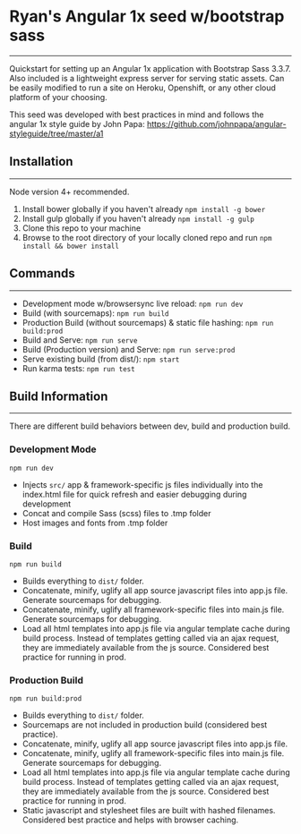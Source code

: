 # Ryan's Angular 1x seed w/bootstrap sass
---
Quickstart for setting up an Angular 1x application with Bootstrap Sass 3.3.7.
Also included is a lightweight express server for serving static assets. Can be easily modified to run a site on Heroku, Openshift, or any other cloud platform of your choosing.

This seed was developed with best practices in mind and follows the angular 1x style guide by John Papa: <https://github.com/johnpapa/angular-styleguide/tree/master/a1>

## Installation
---
Node version 4+ recommended.

1. Install bower globally if you haven't already `npm install -g bower`
2. Install gulp globally if you haven't already `npm install -g gulp`
2. Clone this repo to your machine
3. Browse to the root directory of your locally cloned repo and run `npm install && bower install`

## Commands
---
- Development mode w/browsersync live reload: `npm run dev`
- Build (with sourcemaps): `npm run build`
- Production Build (without sourcemaps) & static file hashing: `npm run build:prod`
- Build and Serve: `npm run serve`
- Build (Production version) and Serve: `npm run serve:prod`
- Serve existing build (from dist/): `npm start`
- Run karma tests: `npm run test`

## Build Information
---
There are different build behaviors between dev, build and production build.

### Development Mode
`npm run dev`
- Injects `src/` app & framework-specific js files individually into the index.html file for quick refresh and easier debugging during development
- Concat and compile Sass (scss) files to .tmp folder
- Host images and fonts from .tmp folder

### Build
`npm run build`
- Builds everything to `dist/` folder.
- Concatenate, minify, uglify all app source javascript files into app.js file. Generate sourcemaps for debugging.
- Concatenate, minify, uglify all framework-specific files into main.js file. Generate sourcemaps for debugging.
- Load all html templates into app.js file via angular template cache during build process. Instead of templates getting called via an ajax request, they are immediately available from the js source. Considered best practice for running in prod.

### Production Build
`npm run build:prod`
- Builds everything to `dist/` folder.
- Sourcemaps are not included in production build (considered best practice).
- Concatenate, minify, uglify all app source javascript files into app.js file. 
- Concatenate, minify, uglify all framework-specific files into main.js file. Generate sourcemaps for debugging.
- Load all html templates into app.js file via angular template cache during build process. Instead of templates getting called via an ajax request, they are immediately available from the js source. Considered best practice for running in prod.
- Static javascript and stylesheet files are built with hashed filenames. Considered best practice and helps with browser caching. 






